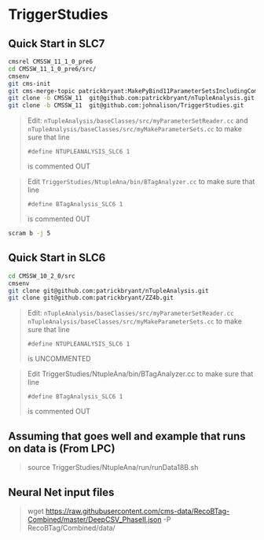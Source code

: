 # TriggerStudies

## Quick Start in SLC7

```bash
cmsrel CMSSW_11_1_0_pre6
cd CMSSW_11_1_0_pre6/src/
cmsenv 
git cms-init
git cms-merge-topic patrickbryant:MakePyBind11ParameterSetsIncludingCommandLineArguments
git clone -b CMSSW_11  git@github.com:patrickbryant/nTupleAnalysis.git
git clone -b CMSSW_11  git@github.com:johnalison/TriggerStudies.git
```

> Edit:
>  `nTupleAnalysis/baseClasses/src/myParameterSetReader.cc`
> and
>  `nTupleAnalysis/baseClasses/src/myMakeParameterSets.cc`
> to make sure that line
>
>    `#define NTUPLEANALYSIS_SLC6 1` 
>
> is commented OUT


>Edit 
>`TriggerStudies/NtupleAna/bin/BTagAnalyzer.cc`
>to make sure that line
>
>  `#define BTagAnalysis_SLC6 1` 
>
> is commented OUT

```bash
scram b -j 5
```

## Quick Start in SLC6

```bash
cd CMSSW_10_2_0/src
cmsenv
git clone git@github.com:patrickbryant/nTupleAnalysis.git
git clone git@github.com:patrickbryant/ZZ4b.git
```

> Edit:
> `nTupleAnalysis/baseClasses/src/myParameterSetReader.cc`
> `nTupleAnalysis/baseClasses/src/myMakeParameterSets.cc`
> to make sure that line
>
>  `#define NTUPLEANALYSIS_SLC6 1` 
>
> is UNCOMMENTED


> Edit 
> TriggerStudies/NtupleAna/bin/BTagAnalyzer.cc
> to make sure that line
>
> `#define BTagAnalysis_SLC6 1` 
>
> is commented OUT



## Assuming that goes well and example that runs on data is (From LPC)

> source TriggerStudies/NtupleAna/run/runData18B.sh



## Neural Net input files

> wget https://raw.githubusercontent.com/cms-data/RecoBTag-Combined/master/DeepCSV_PhaseII.json -P RecoBTag/Combined/data/